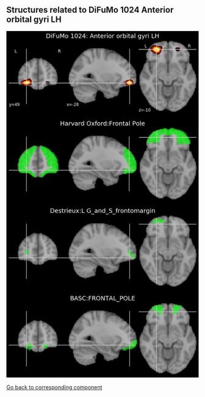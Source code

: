 


## Structures related to DiFuMo 1024 Anterior orbital gyri LH

![414](414.jpg "Structures related to DiFuMo 1024 Anterior orbital gyri LH")

[Go back to corresponding component](https://parietal-inria.github.io/DiFuMo/1024/html/414.html)